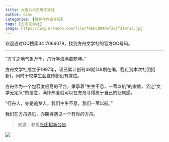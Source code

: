 ```yaml
---
title: 大连八中方舟文学社
author: dimo
categories: [博客与作者介绍]
tags: [方舟文学社]
image: https://img.urlnode.com/file/f6bbc8840ef2e7f21afa2.jpg
---
```


欢迎通过QQ搜索3417066079，找到方舟文学社的官方QQ号码。

---

“方寸之地气象万千，舟行学海满载乾坤。”

方舟文学社成立于1997年，现已累计创刊48期(49期在编，截止到本次社团招新)，同时于校学生会宣传部设有席位。

方舟作为一个包容度极高的平台，秉承着“生生不息，一苇以航”的宗旨，坚定“文学无定义”的信念，满怀热爱就可以在方舟寻得属于自己的归属感。

“行舟人，亦是追梦人。我们生生不息，我们一苇以航。”

我们在方舟遇见，亦期待遇见一个有你的方舟。

> 来源：参见[社团招新公告](../dimo10/#%E6%96%B9%E8%88%9F%E6%96%87%E5%AD%A6%E7%A4%BE)

![](https://dataphoto.sibnet.ru/upload/imggreat/1681823391391477560.jpg)